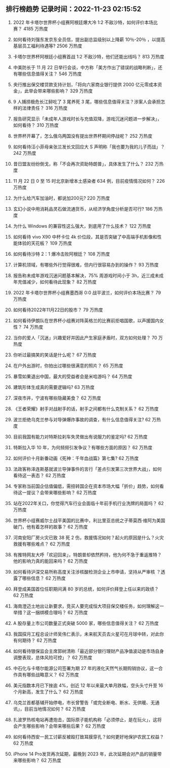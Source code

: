 
## 排行榜趋势 记录时间：2022-11-23 02:15:52
  
  1. 2022 年卡塔尔世界杯小组赛阿根廷爆大冷 1:2 不敌沙特，如何评价本场比赛？ 4185 万热度
    
  2. 如何看待刘强东发京东全员信，提出副总监级别以上降薪 10％-20％ ，以提高基层员工福利待遇等? 2506 万热度
    
  3. 卡塔尔世界杯阿根廷小组赛首战 1:2 不敌沙特，他们还能出线吗？ 813 万热度
    
  4. 中美防长于 11 月 22 日举行会谈，中方称「美方作出了错误的战略判断」，还有哪些信息值得关注？ 546 万热度
    
  5. 央行推出保交楼贷款支持计划，「将向六家商业银行提供 2000 亿元零成本资金」，此举会带来哪些影响？ 329 万热度
    
  6. 9 人捕捞极危长江鲟吃了 3 尾养死 3 尾，哪些信息值得关注？涉案人会承担怎样的法律责任？ 316 万热度
    
  7. 报告研究显示「未成年人游戏时长与充值双降，游戏沉迷问题进一步解决」，如何看待？ 310 万热度
    
  8. 世界杯开幕了，怎么俄乌两国没有提出世界杯期间停战呢？ 252 万热度
    
  9. 如何看待汪小菲母亲张兰发长文回应大 S 声明称「我也要为我的儿子而战」？ 242 万热度
    
  10. 昔日盟友纷纷倒戈，称「不会再次资助特朗普」，具体发生了什么？ 232 万热度
    
  11. 11 月 22 日 0 至 15 时北京新增本土感染者 634 例，目前疫情情况如何？ 226 万热度
    
  12. 为什么给汽车加油时，都说加200元? 220 万热度
    
  13. 玄幻小说中用消耗品灵石做流通货币，从经济学角度分析是否可行? 186 万热度
    
  14. 为什么 Windows 的兼容性这么强大，到底用了什么技术？ 122 万热度
    
  15. 如何看待 vivo X90 中杯卡位 4k 价位段，其是否突破了中高端手机影像和性能体验的天花板？ 109 万热度
    
  16. 如何看待沙特 2：1 爆冷击败阿根廷？ 108 万热度
    
  17. 计算机领域，有哪些外行觉得很难，但内行很容易办到的操作？ 93 万热度
    
  18. 报告称未成年游戏沉迷问题基本解决，75% 周游戏时间小于 3h，近三成未成年充值减少，如何看待此现象？ 82 万热度
    
  19. 2022 年卡塔尔世界杯小组赛墨西哥 0:0 战平波兰，如何评价本场比赛？ 79 万热度
    
  20. 如何看待2022年11月22日的股市？ 79 万热度
    
  21. 如何看待伊朗队在世界杯小组赛对阵英格兰的比赛前拒唱国歌，以声援国内女性？ 74 万热度
    
  22. 当你的爱人「沉迷」兴趣爱好并因此产生家庭矛盾时，双方如何处理？ 70 万热度
    
  23. 你听过最搞笑的笑话是什么呢？ 67 万热度
    
  24. 在户外出游时，你拍出过哪些很满意的照片？ 65 万热度
    
  25. 暴雪如果退出中国，最大的受益者会是米哈游吗？ 64 万热度
    
  26. 建筑形体生成真的需要逻辑吗? 63 万热度
    
  27. 深夜市井，宁波有哪些隐藏美食？ 62 万热度
    
  28. 《王者荣耀》射手对战射手的话，射手之间都有什么克制关系？ 62 万热度
    
  29. 波兰拒绝乌克兰参与对导弹爆炸事故的调查，有什么信息值得关注? 62 万热度
    
  30. 目前我国有能力对特斯拉刹车失灵做出有说服力的鉴定吗? 62 万热度
    
  31. 特斯拉入华 10 年，为何频频引发争议？有哪些方面的原因？ 62 万热度
    
  32. 如何评价十月新番动画《死神：千年血战篇》第七集? 62 万热度
    
  33. 法政客称泽连斯基就波兰导弹事件的言行「差点引发第三次世界大战」，如何看待这一表态？ 62 万热度
    
  34. 专家称当前国企估值偏低，需扭转国企在资本市场大幅「折价」趋势，如何看待这一提议？会带来哪些影响？ 62 万热度
    
  35. 站在2022年关口，你觉得汽车行业会面临十年前手机行业洗牌的局面吗？ 62 万热度
    
  36. 世界杯小组赛威尔士战平美国的比赛中，利比里亚总统之子蒂莫西·维阿为美国破门，他有着怎样的故事？ 62 万热度
    
  37. 河南安阳厂房火灾已致 38 死 2 伤，救援情况如何？起火的原因是什么？火灾救援有哪些难点？ 62 万热度
    
  38. 有推特网友大呼「欢迎回来」，特朗普却依然矜持，他为何不急于重返推特？他的影响力真的能回来吗？ 62 万热度
    
  39. 如何看待沪深交易所称高度关注涉核酸检测企业上市申请，坚持从严审核 ？透露了哪些信息？ 62 万热度
    
  40. 拜登成美国首位任职期间满 80 岁的总统，如何评价拜登上任以来的政绩？ 62 万热度
    
  41. 海南澄迈土地出让新要求，竞买人要完成恒大项目保交楼任务，如何理解这一举措？这一捆绑模合理吗？ 62 万热度
    
  42. A 股存量上市公司数量正式突破 5000 家，哪些信息值得关注？ 62 万热度
    
  43. 我国探月工程总设计师吴伟仁表示，未来航天员去火星可在月球中转，对此你有何期待？ 62 万热度
    
  44. 如何看待银保监会主席郭树清称「最近部分银行理财产品净值波动是市场自身调整表现，总体风险可控」？ 62 万热度
    
  45. 中石化与卡塔尔能源公司签署为期 27 年的液化天然气长期购销协议，这一合作具有哪些战略意义？ 62 万热度
    
  46. 美元指数本月已下挫逾 4%，创近 12 年以来最大单月跌幅，空头头寸升至 16 个月新高，发生了什么？ 62 万热度
    
  47. 乌克兰首都基辅开始停电，市长曾警告「或完全断电、断水、无供暖、无通讯」，目前当地情况如何？ 62 万热度
    
  48. 扎波罗热核电站再遭炮击，国际原子能机构称「必须停止，是在玩火」，这将会产生哪些影响？会带来哪些后果？ 62 万热度
    
  49. 如何看待西安一民工讨薪反被殴打致耳膜穿孔？如何更好地保护农民工权益？ 62 万热度
    
  50. iPhone 14 Pro发货再次延期，最晚到 2023 年，此次延期会对产品的销量带来哪些影响？ 62 万热度
    